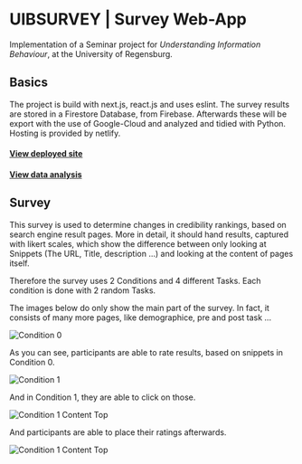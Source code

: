 # UIBSURVEY | Survey Web-App

Implementation of a Seminar project for *Understanding Information Behaviour*, at the University of Regensburg.

## Basics

The project is build with next.js, react.js and uses eslint.
The survey results are stored in a Firestore Database, from Firebase.
Afterwards these will be export with the use of Google-Cloud and analyzed and tidied with Python.
Hosting is provided by netlify.

#### [View deployed site](https://understandinginformationsurvey.netlify.app/)
#### [View data analysis](https://github.com/JohannesWittmann9/py-pd-data-analysis)

## Survey

This survey is used to determine changes in credibility rankings, based on search engine result pages.
More in detail, it should hand results, captured with likert scales, which show the difference between
only looking at Snippets (The URL, Title, description ...) and looking at the content of pages itself.

Therefore the survey uses 2 Conditions and 4 different Tasks.
Each condition is done with 2 random Tasks.

The images below do only show the main part of the survey.
In fact, it consists of many more pages, like demographice, pre and post task ...

![Condition 0](https://github.com/JohannesWittmann9/nextjs-survey-app/blob/main/gitpic/Condition0.png)

As you can see, participants are able to rate results, based on snippets in Condition 0.

![Condition 1](https://github.com/JohannesWittmann9/nextjs-survey-app/blob/main/gitpic/Condition1.png)

And in Condition 1, they are able to click on those.

![Condition 1 Content Top](https://github.com/JohannesWittmann9/nextjs-survey-app/blob/main/gitpic/Condition1ContentTop.png)

And participants are able to place their ratings afterwards.

![Condition 1 Content Top](https://github.com/JohannesWittmann9/nextjs-survey-app/blob/main/gitpic/Condition1ContentBottom.png)





